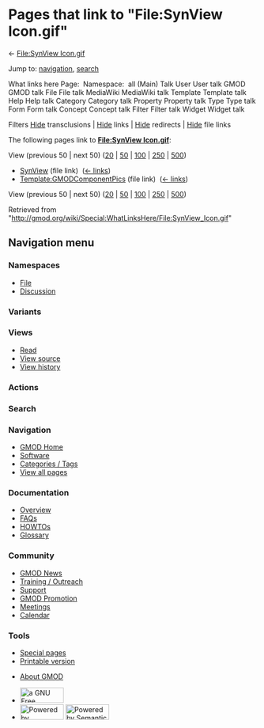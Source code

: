 <div id="mw-page-base" class="noprint">

</div>

<div id="mw-head-base" class="noprint">

</div>

<div id="content" class="mw-body" role="main">

<span id="top"></span>

<div id="mw-js-message" style="display:none;">

</div>



# <span dir="auto">Pages that link to "File:SynView Icon.gif"</span>

<div id="bodyContent">

<div id="contentSub">

← [File:SynView
Icon.gif](/wiki/File:SynView_Icon.gif "File:SynView Icon.gif")

</div>

<div id="jump-to-nav" class="mw-jump">

Jump to: [navigation](#mw-navigation), [search](#p-search)

</div>

<div id="mw-content-text">

What links here Page:  Namespace:  all (Main) Talk User User talk GMOD
GMOD talk File File talk MediaWiki MediaWiki talk Template Template talk
Help Help talk Category Category talk Property Property talk Type Type
talk Form Form talk Concept Concept talk Filter Filter talk Widget
Widget talk

Filters
[Hide](/mediawiki/index.php?title=Special:WhatLinksHere/File:SynView_Icon.gif&hidetrans=1 "Special:WhatLinksHere/File:SynView Icon.gif")
transclusions \|
[Hide](/mediawiki/index.php?title=Special:WhatLinksHere/File:SynView_Icon.gif&hidelinks=1 "Special:WhatLinksHere/File:SynView Icon.gif")
links \|
[Hide](/mediawiki/index.php?title=Special:WhatLinksHere/File:SynView_Icon.gif&hideredirs=1 "Special:WhatLinksHere/File:SynView Icon.gif")
redirects \|
[Hide](/mediawiki/index.php?title=Special:WhatLinksHere/File:SynView_Icon.gif&hideimages=1 "Special:WhatLinksHere/File:SynView Icon.gif")
file links

The following pages link to **[File:SynView
Icon.gif](/wiki/File:SynView_Icon.gif "File:SynView Icon.gif")**:

View (previous 50 \| next 50)
([20](/mediawiki/index.php?title=Special:WhatLinksHere/File:SynView_Icon.gif&limit=20 "Special:WhatLinksHere/File:SynView Icon.gif")
\|
[50](/mediawiki/index.php?title=Special:WhatLinksHere/File:SynView_Icon.gif&limit=50 "Special:WhatLinksHere/File:SynView Icon.gif")
\|
[100](/mediawiki/index.php?title=Special:WhatLinksHere/File:SynView_Icon.gif&limit=100 "Special:WhatLinksHere/File:SynView Icon.gif")
\|
[250](/mediawiki/index.php?title=Special:WhatLinksHere/File:SynView_Icon.gif&limit=250 "Special:WhatLinksHere/File:SynView Icon.gif")
\|
[500](/mediawiki/index.php?title=Special:WhatLinksHere/File:SynView_Icon.gif&limit=500 "Special:WhatLinksHere/File:SynView Icon.gif"))

- [SynView](/wiki/SynView "SynView") (file link) ‎
  <span class="mw-whatlinkshere-tools">([←
  links](/mediawiki/index.php?title=Special:WhatLinksHere&target=SynView "Special:WhatLinksHere"))</span>
- [Template:GMODComponentPics](/wiki/Template:GMODComponentPics "Template:GMODComponentPics")
  (file link) ‎ <span class="mw-whatlinkshere-tools">([←
  links](/mediawiki/index.php?title=Special:WhatLinksHere&target=Template%3AGMODComponentPics "Special:WhatLinksHere"))</span>

View (previous 50 \| next 50)
([20](/mediawiki/index.php?title=Special:WhatLinksHere/File:SynView_Icon.gif&limit=20 "Special:WhatLinksHere/File:SynView Icon.gif")
\|
[50](/mediawiki/index.php?title=Special:WhatLinksHere/File:SynView_Icon.gif&limit=50 "Special:WhatLinksHere/File:SynView Icon.gif")
\|
[100](/mediawiki/index.php?title=Special:WhatLinksHere/File:SynView_Icon.gif&limit=100 "Special:WhatLinksHere/File:SynView Icon.gif")
\|
[250](/mediawiki/index.php?title=Special:WhatLinksHere/File:SynView_Icon.gif&limit=250 "Special:WhatLinksHere/File:SynView Icon.gif")
\|
[500](/mediawiki/index.php?title=Special:WhatLinksHere/File:SynView_Icon.gif&limit=500 "Special:WhatLinksHere/File:SynView Icon.gif"))

</div>

<div class="printfooter">

Retrieved from
"<http://gmod.org/wiki/Special:WhatLinksHere/File:SynView_Icon.gif>"

</div>

<div id="catlinks" class="catlinks catlinks-allhidden">

</div>

<div class="visualClear">

</div>

</div>

</div>

<div id="mw-navigation">

## Navigation menu

<div id="mw-head">



<div id="left-navigation">

<div id="p-namespaces" class="vectorTabs" role="navigation"
aria-labelledby="p-namespaces-label">

### Namespaces

- <span id="ca-nstab-image"><a href="/wiki/File:SynView_Icon.gif" accesskey="c"
  title="View the file page [c]">File</a></span>
- <span id="ca-talk"><a
  href="/mediawiki/index.php?title=File_talk:SynView_Icon.gif&amp;action=edit&amp;redlink=1"
  accesskey="t"
  title="Discussion about the content page [t]">Discussion</a></span>

</div>

<div id="p-variants" class="vectorMenu emptyPortlet" role="navigation"
aria-labelledby="p-variants-label">

### 

### Variants[](#)

<div class="menu">

</div>

</div>

</div>

<div id="right-navigation">

<div id="p-views" class="vectorTabs" role="navigation"
aria-labelledby="p-views-label">

### Views

- <span id="ca-view">[Read](/wiki/File:SynView_Icon.gif)</span>
- <span id="ca-viewsource"><a
  href="/mediawiki/index.php?title=File:SynView_Icon.gif&amp;action=edit"
  accesskey="e" title="This page is protected.
  You can view its source [e]">View source</a></span>
- <span id="ca-history"><a
  href="/mediawiki/index.php?title=File:SynView_Icon.gif&amp;action=history"
  accesskey="h" title="Past revisions of this page [h]">View history</a></span>

</div>

<div id="p-cactions" class="vectorMenu emptyPortlet" role="navigation"
aria-labelledby="p-cactions-label">

### Actions[](#)

<div class="menu">

</div>

</div>

<div id="p-search" role="search">

### Search

<div id="simpleSearch">

</div>

</div>

</div>

</div>

<div id="mw-panel">

<div id="p-logo" role="banner">

<a href="/wiki/Main_Page"
style="background-image: url(http://gmod.org/images/GMOD-cogs.png);"
title="Visit the main page"></a>

</div>

<div id="p-Navigation" class="portal" role="navigation"
aria-labelledby="p-Navigation-label">

### Navigation

<div class="body">

- <span id="n-GMOD-Home">[GMOD Home](/wiki/Main_Page)</span>
- <span id="n-Software">[Software](/wiki/GMOD_Components)</span>
- <span id="n-Categories-.2F-Tags">[Categories /
  Tags](/wiki/Categories)</span>
- <span id="n-View-all-pages">[View all
  pages](/wiki/Special:AllPages)</span>

</div>

</div>

<div id="p-Documentation" class="portal" role="navigation"
aria-labelledby="p-Documentation-label">

### Documentation

<div class="body">

- <span id="n-Overview">[Overview](/wiki/Overview)</span>
- <span id="n-FAQs">[FAQs](/wiki/Category:FAQ)</span>
- <span id="n-HOWTOs">[HOWTOs](/wiki/Category:HOWTO)</span>
- <span id="n-Glossary">[Glossary](/wiki/Glossary)</span>

</div>

</div>

<div id="p-Community" class="portal" role="navigation"
aria-labelledby="p-Community-label">

### Community

<div class="body">

- <span id="n-GMOD-News">[GMOD News](/wiki/GMOD_News)</span>
- <span id="n-Training-.2F-Outreach">[Training /
  Outreach](/wiki/Training_and_Outreach)</span>
- <span id="n-Support">[Support](/wiki/Support)</span>
- <span id="n-GMOD-Promotion">[GMOD
  Promotion](/wiki/GMOD_Promotion)</span>
- <span id="n-Meetings">[Meetings](/wiki/Meetings)</span>
- <span id="n-Calendar">[Calendar](/wiki/Calendar)</span>

</div>

</div>

<div id="p-tb" class="portal" role="navigation"
aria-labelledby="p-tb-label">

### Tools

<div class="body">

- <span id="t-specialpages"><a href="/wiki/Special:SpecialPages" accesskey="q"
  title="A list of all special pages [q]">Special pages</a></span>
- <span id="t-print"><a
  href="/mediawiki/index.php?title=Special:WhatLinksHere/File:SynView_Icon.gif&amp;printable=yes"
  rel="alternate" accesskey="p"
  title="Printable version of this page [p]">Printable version</a></span>

</div>

</div>

</div>

</div>

<div id="footer" role="contentinfo">

- <span id="footer-places-about">[About
  GMOD](/wiki/GMOD:About "GMOD:About")</span>

<!-- -->

- <span id="footer-copyrightico">[<img src="http://www.gnu.org/graphics/gfdl-logo-small.png" width="88"
  height="31" alt="a GNU Free Documentation License" />](http://www.gnu.org/licenses/fdl-1.3.html)</span>
- <span id="footer-poweredbyico">[<img src="/mediawiki/skins/common/images/poweredby_mediawiki_88x31.png"
  width="88" height="31" alt="Powered by MediaWiki" />](//www.mediawiki.org/)
  [<img
  src="/mediawiki/extensions/SemanticMediaWiki/includes/../resources/images/smw_button.png"
  width="88" height="31" alt="Powered by Semantic MediaWiki" />](https://www.semantic-mediawiki.org/wiki/Semantic_MediaWiki)</span>

<div style="clear:both">

</div>

</div>
